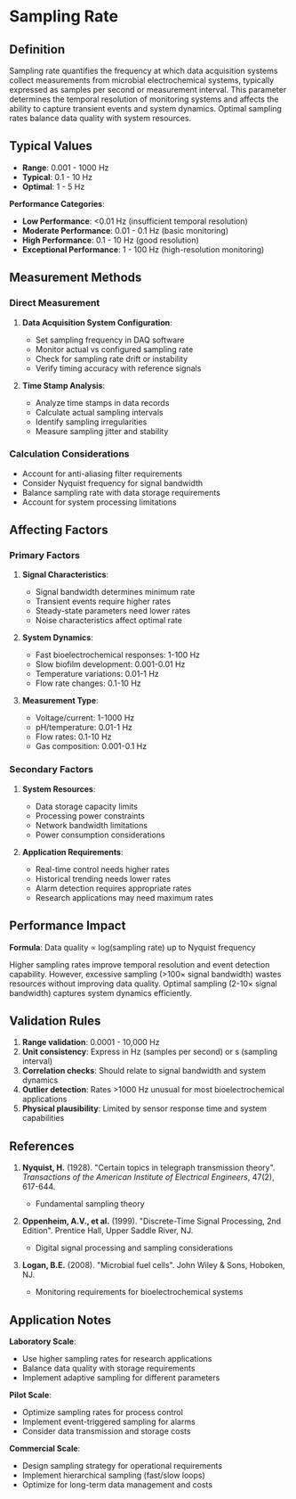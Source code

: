 <!--
Parameter ID: sampling_rate
Category: monitoring
Generated: 2025-01-16T12:23:00.000Z
-->

# Sampling Rate

## Definition

Sampling rate quantifies the frequency at which data acquisition systems collect
measurements from microbial electrochemical systems, typically expressed as
samples per second or measurement interval. This parameter determines the
temporal resolution of monitoring systems and affects the ability to capture
transient events and system dynamics. Optimal sampling rates balance data
quality with system resources.

## Typical Values

- **Range**: 0.001 - 1000 Hz
- **Typical**: 0.1 - 10 Hz
- **Optimal**: 1 - 5 Hz

**Performance Categories**:

- **Low Performance**: <0.01 Hz (insufficient temporal resolution)
- **Moderate Performance**: 0.01 - 0.1 Hz (basic monitoring)
- **High Performance**: 0.1 - 10 Hz (good resolution)
- **Exceptional Performance**: 1 - 100 Hz (high-resolution monitoring)

## Measurement Methods

### Direct Measurement

1. **Data Acquisition System Configuration**:
   - Set sampling frequency in DAQ software
   - Monitor actual vs configured sampling rate
   - Check for sampling rate drift or instability
   - Verify timing accuracy with reference signals

2. **Time Stamp Analysis**:
   - Analyze time stamps in data records
   - Calculate actual sampling intervals
   - Identify sampling irregularities
   - Measure sampling jitter and stability

### Calculation Considerations

- Account for anti-aliasing filter requirements
- Consider Nyquist frequency for signal bandwidth
- Balance sampling rate with data storage requirements
- Account for system processing limitations

## Affecting Factors

### Primary Factors

1. **Signal Characteristics**:
   - Signal bandwidth determines minimum rate
   - Transient events require higher rates
   - Steady-state parameters need lower rates
   - Noise characteristics affect optimal rate

2. **System Dynamics**:
   - Fast bioelectrochemical responses: 1-100 Hz
   - Slow biofilm development: 0.001-0.01 Hz
   - Temperature variations: 0.01-1 Hz
   - Flow rate changes: 0.1-10 Hz

3. **Measurement Type**:
   - Voltage/current: 1-1000 Hz
   - pH/temperature: 0.01-1 Hz
   - Flow rates: 0.1-10 Hz
   - Gas composition: 0.001-0.1 Hz

### Secondary Factors

1. **System Resources**:
   - Data storage capacity limits
   - Processing power constraints
   - Network bandwidth limitations
   - Power consumption considerations

2. **Application Requirements**:
   - Real-time control needs higher rates
   - Historical trending needs lower rates
   - Alarm detection requires appropriate rates
   - Research applications may need maximum rates

## Performance Impact

**Formula**: Data quality ∝ log(sampling rate) up to Nyquist frequency

Higher sampling rates improve temporal resolution and event detection
capability. However, excessive sampling (>100× signal bandwidth) wastes
resources without improving data quality. Optimal sampling (2-10× signal
bandwidth) captures system dynamics efficiently.

## Validation Rules

1. **Range validation**: 0.0001 - 10,000 Hz
2. **Unit consistency**: Express in Hz (samples per second) or s (sampling
   interval)
3. **Correlation checks**: Should relate to signal bandwidth and system dynamics
4. **Outlier detection**: Rates >1000 Hz unusual for most bioelectrochemical
   applications
5. **Physical plausibility**: Limited by sensor response time and system
   capabilities

## References

1. **Nyquist, H.** (1928). "Certain topics in telegraph transmission theory".
   _Transactions of the American Institute of Electrical Engineers_, 47(2),
   617-644.
   - Fundamental sampling theory

2. **Oppenheim, A.V., et al.** (1999). "Discrete-Time Signal Processing, 2nd
   Edition". Prentice Hall, Upper Saddle River, NJ.
   - Digital signal processing and sampling considerations

3. **Logan, B.E.** (2008). "Microbial fuel cells". John Wiley & Sons, Hoboken,
   NJ.
   - Monitoring requirements for bioelectrochemical systems

## Application Notes

**Laboratory Scale**:

- Use higher sampling rates for research applications
- Balance data quality with storage requirements
- Implement adaptive sampling for different parameters

**Pilot Scale**:

- Optimize sampling rates for process control
- Implement event-triggered sampling for alarms
- Consider data transmission and storage costs

**Commercial Scale**:

- Design sampling strategy for operational requirements
- Implement hierarchical sampling (fast/slow loops)
- Optimize for long-term data management and costs
